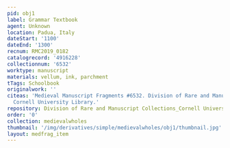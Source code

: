 ```yaml
---
pid: obj1
label: Grammar Textbook
agent: Unknown
location: Padua, Italy
dateStart: '1100'
dateEnd: '1300'
recnum: RMC2019_0182
catalogrecord: '4916228'
collectionnum: '6532'
worktype: manuscript
materials: vellum, ink, parchment
tTags: Schoolbook
originalwork: ''
citeas: 'Medieval Manuscript Fragments #6532. Division of Rare and Manuscript Collections
  Cornell University Library.'
repository: Division of Rare and Manuscript Collections_Cornell University Library
order: '0'
collection: medievalwholes
thumbnail: '/img/derivatives/simple/medievalwholes/obj1/thumbnail.jpg'
layout: medfrag_item
---
```

